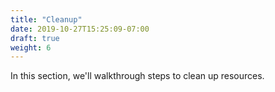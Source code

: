 ```yaml
---
title: "Cleanup"
date: 2019-10-27T15:25:09-07:00
draft: true
weight: 6
---
```

In this section, we'll walkthrough steps to clean up resources.
